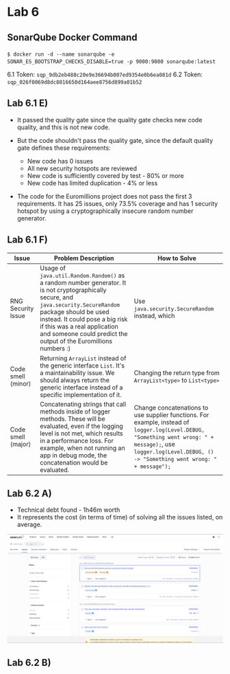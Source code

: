 # Lab 6

## SonarQube Docker Command

`$ docker run -d --name sonarqube -e SONAR_ES_BOOTSTRAP_CHECKS_DISABLE=true -p 9000:9000 sonarqube:latest`

6.1 Token: `sqp_9db2eb488c20e9e36694b007ed9354e0b6ea081d` 
6.2 Token: `sqp_026f0069d8dc8016650d164aee8756d899a01b52`

## Lab 6.1 E)

- It passed the quality gate since the quality gate checks new code quality, and this is not new code.
- But the code shouldn't pass the quality gate, since the default quality gate defines these requirements:
    - New code has 0 issues
    - All new security hotspots are reviewed
    - New code is sufficiently covered by test - 80% or more
    - New code has limited duplication - 4% or less

- The code for the Euromillions project does not pass the first 3 requirements. It has 25 issues, only 73.5% coverage and has 1 security hotspot by using a cryptographically insecure random number generator.


## Lab 6.1 F)

| **Issue**     |**Problem Description**  | **How to Solve**  |
|---------------- | --------------- | --------------- |
| RNG Security Issue | Usage of `java.util.Random.Random()` as a random number generator. It is not cryptographically secure, and `java.security.SecureRandom` package should be used instead. It could pose a big risk if this was a real application and someone could predict the output of the Euromillions numbers :) | Use `java.security.SecureRandom` instead, which |
| Code smell (minor) | Returning `ArrayList` instead of the generic interface `List`. It's a maintainability issue. We should always return the generic interface instead of a specific implementation of it.  | Changing the return type from `ArrayList<type>` to `List<type>` |
| Code smell (major) | Concatenating strings that call methods inside of logger methods. These will be evaluated, even if the logging level is not met, which results in a performance loss. For example, when not running an app in debug mode, the concatenation would be evaluated. | Change concatenations to use supplier functions. For example, instead of `logger.log(Level.DEBUG, "Something went wrong: " + message);`, use `logger.log(Level.DEBUG, () -> "Something went wrong: " + message");`|

## Lab 6.2 A)

- Technical debt found - 1h46m worth
- It represents the cost (in terms of time) of solving all the issues listed, on average.

![Technical Debt](assets/technical_debt.png)

## Lab 6.2 B)